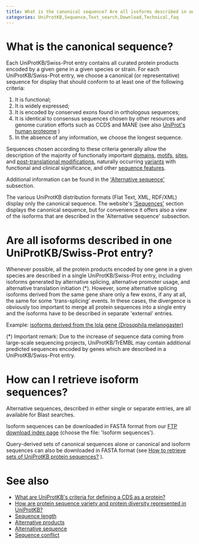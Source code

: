 ```yaml
---
title: What is the canonical sequence? Are all isoforms described in one entry?
categories: UniProtKB,Sequence,Text_search,Download,Technical,faq
---
```


# What is the canonical sequence?

Each UniProtKB/Swiss-Prot entry contains all curated protein products encoded by a given gene in a given species or strain. For each UniProtKB/Swiss-Prot entry, we choose a canonical (or representative) sequence for display that should conform to at least one of the following criteria:

1.  It is functional;
2.  It is widely expressed;
3.  It is encoded by conserved exons found in orthologous sequences;
4.  It is identical to consensus sequences chosen by other resources and genome curation efforts such as CCDS and MANE (see also [UniProt's human proteome](https://www.uniprot.org/help/human%5Fproteome) )
5.  In the absence of any information, we choose the longest sequence.

Sequences chosen according to these criteria generally allow the description of the majority of functionally important [domains](https://www.uniprot.org/help/domain), [motifs](https://www.uniprot.org/help/motif), [sites](https://www.uniprot.org/help/site), and [post-translational modifications](https://www.uniprot.org/help/ptm%5Fprocessing%5Fsection), naturally occurring [variants](https://www.uniprot.org/help/variant) with functional and clinical significance, and other [sequence features](https://www.uniprot.org/help/sequence%5Fannotation).

Additional information can be found in the ['Alternative sequence'](https://www.uniprot.org/help/var%5Fseq) subsection.

The various UniProtKB distribution formats (Flat Text, XML, RDF/XML) display only the canonical sequence. The website's ['Sequences'](https://www.uniprot.org/help/sequences%5Fsection) section displays the canonical sequence, but for convenience it offers also a view of the isoforms that are described in the 'Alternative sequence' subsection.

# Are all isoforms described in one UniProtKB/Swiss-Prot entry?

Whenever possible, all the protein products encoded by one gene in a given species are described in a single UniProtKB/Swiss-Prot entry, including isoforms generated by alternative splicing, alternative promoter usage, and alternative translation initiation (\*). However, some alternative splicing isoforms derived from the same gene share only a few exons, if any at all, the same for some 'trans-splicing' events. In these cases, the divergence is obviously too important to merge all protein sequences into a single entry and the isoforms have to be described in separate 'external' entries.

Example: [isoforms derived from the lola gene (Drosophila melanogaster)](https://www.uniprot.org/uniprotkb/P42284#sequences)

(\*) Important remark: Due to the increase of sequence data coming from large-scale sequencing projects, UniProtKB/TrEMBL may contain additional predicted sequences encoded by genes which are described in a UniProtKB/Swiss-Prot entry.

# How can I retrieve isoform sequences?

Alternative sequences, described in either single or separate entries, are all available for Blast searches.

Isoform sequences can be downloaded in FASTA format from our [FTP download index page](https://www.uniprot.org/downloads) (choose the file: 'Isoform sequences').

Query-derived sets of canonical sequences alone or canonical and isoform sequences can also be downloaded in FASTA format (see [How to retrieve sets of UniProtKB protein sequences?](https://www.uniprot.org/help/retrieve%5Fsets) ).

# See also

-   [What are UniProtKB's criteria for defining a CDS as a protein?](https://www.uniprot.org/help/cds%5Fprotein%5Fdefinition)
-   [How are protein sequence variety and protein diversity represented in UniProtKB?](https://www.uniprot.org/help/protein%5Fdiversity)
-   [Sequence length](https://www.uniprot.org/help/sequence%5Flength)
-   [Alternative products](https://www.uniprot.org/help/alternative%5Fproducts)
-   [Alternative sequence](https://www.uniprot.org/help/var%5Fseq)
-   [Sequence conflict](https://www.uniprot.org/help/conflict)
